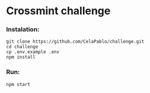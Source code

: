 # Crossmint challenge

### Instalation:

```
git clone https://github.com/CelaPablo/challenge.git
cd challenge
cp .env.example .env
npm install
```

### Run:

```
npm start
```
